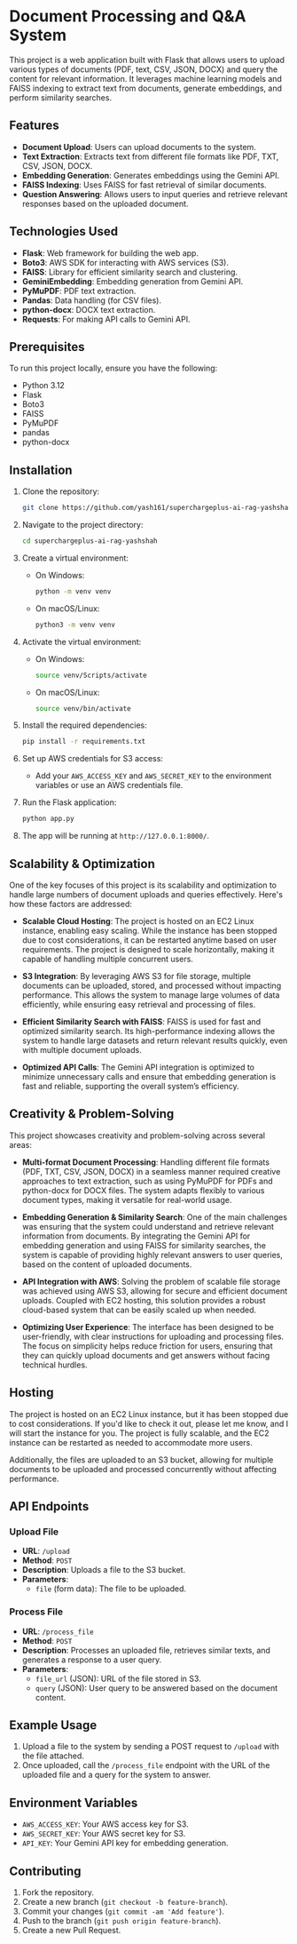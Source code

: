 # Document Processing and Q&A System

This project is a web application built with Flask that allows users to upload various types of documents (PDF, text, CSV, JSON, DOCX) and query the content for relevant information. It leverages machine learning models and FAISS indexing to extract text from documents, generate embeddings, and perform similarity searches.

## Features

- **Document Upload**: Users can upload documents to the system.
- **Text Extraction**: Extracts text from different file formats like PDF, TXT, CSV, JSON, DOCX.
- **Embedding Generation**: Generates embeddings using the Gemini API.
- **FAISS Indexing**: Uses FAISS for fast retrieval of similar documents.
- **Question Answering**: Allows users to input queries and retrieve relevant responses based on the uploaded document.

## Technologies Used

- **Flask**: Web framework for building the web app.
- **Boto3**: AWS SDK for interacting with AWS services (S3).
- **FAISS**: Library for efficient similarity search and clustering.
- **GeminiEmbedding**: Embedding generation from Gemini API.
- **PyMuPDF**: PDF text extraction.
- **Pandas**: Data handling (for CSV files).
- **python-docx**: DOCX text extraction.
- **Requests**: For making API calls to Gemini API.

## Prerequisites

To run this project locally, ensure you have the following:

- Python 3.12
- Flask
- Boto3
- FAISS
- PyMuPDF
- pandas
- python-docx

## Installation

1. Clone the repository:

    ```bash
    git clone https://github.com/yash161/superchargeplus-ai-rag-yashshah.git
    ```

2. Navigate to the project directory:

    ```bash
    cd superchargeplus-ai-rag-yashshah
    ```

3. Create a virtual environment:

    - On Windows:
      ```bash
      python -m venv venv
      ```

    - On macOS/Linux:
      ```bash
      python3 -m venv venv
      ```

4. Activate the virtual environment:

    - On Windows:
      ```bash
      source venv/Scripts/activate
      ```

    - On macOS/Linux:
      ```bash
      source venv/bin/activate
      ```

5. Install the required dependencies:

    ```bash
    pip install -r requirements.txt
    ```

6. Set up AWS credentials for S3 access:

    - Add your `AWS_ACCESS_KEY` and `AWS_SECRET_KEY` to the environment variables or use an AWS credentials file.

7. Run the Flask application:

    ```bash
    python app.py
    ```

8. The app will be running at `http://127.0.0.1:8000/`.

## Scalability & Optimization

One of the key focuses of this project is its scalability and optimization to handle large numbers of document uploads and queries effectively. Here's how these factors are addressed:

- **Scalable Cloud Hosting**: The project is hosted on an EC2 Linux instance, enabling easy scaling. While the instance has been stopped due to cost considerations, it can be restarted anytime based on user requirements. The project is designed to scale horizontally, making it capable of handling multiple concurrent users.
  
- **S3 Integration**: By leveraging AWS S3 for file storage, multiple documents can be uploaded, stored, and processed without impacting performance. This allows the system to manage large volumes of data efficiently, while ensuring easy retrieval and processing of files.

- **Efficient Similarity Search with FAISS**: FAISS is used for fast and optimized similarity search. Its high-performance indexing allows the system to handle large datasets and return relevant results quickly, even with multiple document uploads.

- **Optimized API Calls**: The Gemini API integration is optimized to minimize unnecessary calls and ensure that embedding generation is fast and reliable, supporting the overall system’s efficiency.

## Creativity & Problem-Solving

This project showcases creativity and problem-solving across several areas:

- **Multi-format Document Processing**: Handling different file formats (PDF, TXT, CSV, JSON, DOCX) in a seamless manner required creative approaches to text extraction, such as using PyMuPDF for PDFs and python-docx for DOCX files. The system adapts flexibly to various document types, making it versatile for real-world usage.

- **Embedding Generation & Similarity Search**: One of the main challenges was ensuring that the system could understand and retrieve relevant information from documents. By integrating the Gemini API for embedding generation and using FAISS for similarity searches, the system is capable of providing highly relevant answers to user queries, based on the content of uploaded documents.

- **API Integration with AWS**: Solving the problem of scalable file storage was achieved using AWS S3, allowing for secure and efficient document uploads. Coupled with EC2 hosting, this solution provides a robust cloud-based system that can be easily scaled up when needed.

- **Optimizing User Experience**: The interface has been designed to be user-friendly, with clear instructions for uploading and processing files. The focus on simplicity helps reduce friction for users, ensuring that they can quickly upload documents and get answers without facing technical hurdles.

## Hosting

The project is hosted on an EC2 Linux instance, but it has been stopped due to cost considerations. If you'd like to check it out, please let me know, and I will start the instance for you. The project is fully scalable, and the EC2 instance can be restarted as needed to accommodate more users. 

Additionally, the files are uploaded to an S3 bucket, allowing for multiple documents to be uploaded and processed concurrently without affecting performance.

## API Endpoints

### Upload File

- **URL**: `/upload`
- **Method**: `POST`
- **Description**: Uploads a file to the S3 bucket.
- **Parameters**: 
  - `file` (form data): The file to be uploaded.

### Process File

- **URL**: `/process_file`
- **Method**: `POST`
- **Description**: Processes an uploaded file, retrieves similar texts, and generates a response to a user query.
- **Parameters**:
  - `file_url` (JSON): URL of the file stored in S3.
  - `query` (JSON): User query to be answered based on the document content.

## Example Usage

1. Upload a file to the system by sending a POST request to `/upload` with the file attached.
2. Once uploaded, call the `/process_file` endpoint with the URL of the uploaded file and a query for the system to answer.

## Environment Variables

- `AWS_ACCESS_KEY`: Your AWS access key for S3.
- `AWS_SECRET_KEY`: Your AWS secret key for S3.
- `API_KEY`: Your Gemini API key for embedding generation.

## Contributing

1. Fork the repository.
2. Create a new branch (`git checkout -b feature-branch`).
3. Commit your changes (`git commit -am 'Add feature'`).
4. Push to the branch (`git push origin feature-branch`).
5. Create a new Pull Request.
